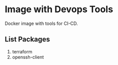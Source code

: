 # Image with Devops Tools

Docker image with tools for CI-CD.

## List Packages

1. terraform
2. openssh-client

